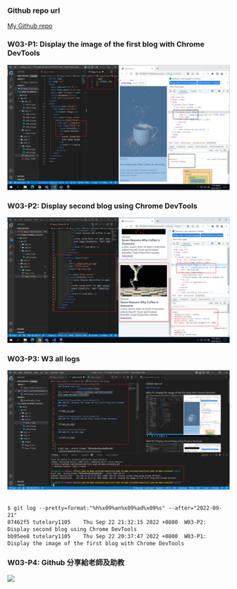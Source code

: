### Github repo url

[My Github repo](https://github.com/tutelary1105/1111-sweb-1N-demo-211411011)

### W03-P1: Display the image of the first blog with Chrome DevTools

![](w03_p1.png)

### W03-P2: Display second blog using Chrome DevTools

![](w03_p2.png)

### W03-P3: W3 all logs

![](w03_p3.png)

```

$ git log --pretty=format:"%h%x09%an%x09%ad%x09%s" --after="2022-09-21"
07462f5 tutelary1105    Thu Sep 22 21:32:15 2022 +0800  W03-P2: Display second blog using Chrome DevTools
bb95ee8 tutelary1105    Thu Sep 22 20:37:47 2022 +0800  W03-P1: Display the image of the first blog with Chrome DevTools

```

### W03-P4: Github 分享給老師及助教

![](w03-p4.png)
